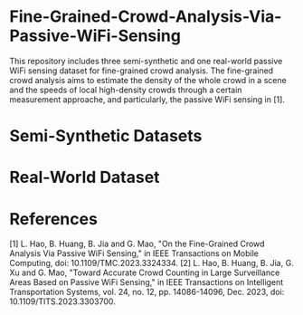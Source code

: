 # Fine-Grained-Crowd-Analysis-Via-Passive-WiFi-Sensing
This repository includes three semi-synthetic and one real-world passive WiFi sensing dataset for fine-grained crowd analysis. The fine-grained crowd analysis aims to estimate the density of the whole crowd in a scene and the speeds of local high-density crowds through a certain measurement approache, and particularly, the passive WiFi sensing in [1].


# Semi-Synthetic Datasets


# Real-World Dataset


# References
[1] L. Hao, B. Huang, B. Jia and G. Mao, "On the Fine-Grained Crowd Analysis Via Passive WiFi Sensing," in IEEE Transactions on Mobile Computing, doi: 10.1109/TMC.2023.3324334.
[2] L. Hao, B. Huang, B. Jia, G. Xu and G. Mao, "Toward Accurate Crowd Counting in Large Surveillance Areas Based on Passive WiFi Sensing," in IEEE Transactions on Intelligent Transportation Systems, vol. 24, no. 12, pp. 14086-14096, Dec. 2023, doi: 10.1109/TITS.2023.3303700.

